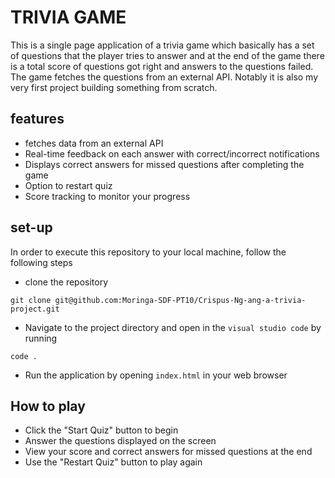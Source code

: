 # TRIVIA GAME

This is a single page application of a trivia game which basically has a set of questions that the player tries to answer and at the end of the game there is a total score of questions got right and answers to the questions failed. The game fetches the questions from an external API. Notably it is also my very first project building something from scratch.

## features
- fetches data from an external API
- Real-time feedback on each answer with correct/incorrect notifications
- Displays correct answers for missed questions after completing the game
- Option to restart quiz 
- Score tracking to monitor your progress

## set-up
In order to execute this repository to your local machine, follow the following steps

- clone the repository 
```shell
git clone git@github.com:Moringa-SDF-PT10/Crispus-Ng-ang-a-trivia-project.git
```
- Navigate to the project directory and open in the `visual studio code` by running 
```shell
code .
```
- Run the application by opening `index.html` in your web browser

## How to play

- Click the "Start Quiz" button to begin
- Answer the questions displayed on the screen
- View your score and correct answers for missed questions at the end 
- Use the "Restart Quiz" button to play again